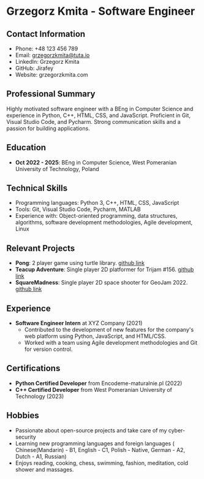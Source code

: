 # Grzegorz Kmita - Software Engineer

## Contact Information
- Phone: +48 123 456 789
- Email: grzegorzkmita@tuta.io
- LinkedIn: Grzegorz Kmita
- GitHub: Jirafey
- Website: grzegorzkmita.com

## Professional Summary
Highly motivated software engineer with a BEng in Computer Science and experience in Python, C++, HTML, CSS, and JavaScript. Proficient in Git, Visual Studio Code, and Pycharm. Strong communication skills and a passion for building applications.

## Education
- **Oct 2022 - 2025**: BEng in Computer Science, West Pomeranian University of Technology, Poland

## Technical Skills
- Programming languages: Python 3, C++, HTML, CSS, JavaScript
- Tools: Git, Visual Studio Code, Pycharm, MATLAB
- Experience with: Object-oriented programming, data structures, algorithms, software development methodologies, Agile development, Linux

## Relevant Projects
- **Pong**: 2 player game using turtle library. [github link](https://github.com/Jirafey/pong)
- **Teacup Adventure**: Single player 2D platformer for Trijam #156. [github link](https://github.com/Jirafey/Teacup-Adventure)
- **SquareMadness**: Single player 2D space shooter for GeoJam 2022. [github link](https://github.com/Jirafey/SquareMadness)

## Experience
- **Software Engineer Intern** at XYZ Company (2021)
  - Contributed to the development of new features for the company's web platform using Python, JavaScript, and HTML/CSS.
  - Worked with a team using Agile development methodologies and Git for version control.

## Certifications
- **Python Certified Developer** from Encodeme-maturalnie.pl (2022)
- **C++ Certified Developer** from West Pomeranian University of Technology (2023)

## Hobbies
- Passionate about open-source projects and take care of my cyber-security
- Learning new programming languages and foreign languages ( Chinese(Mandarin) - B1, English - C1, Polish - Native, German - A2, Dutch - A1, Russian)
- Enjoys reading, cooking, chess, swimming, fashion, meditation, cold shower and massages.

